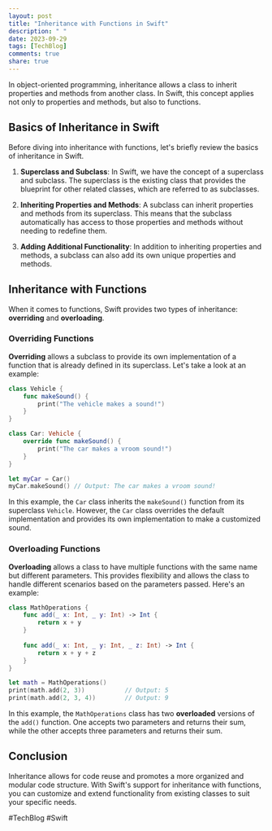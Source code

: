 ```yaml
---
layout: post
title: "Inheritance with Functions in Swift"
description: " "
date: 2023-09-29
tags: [TechBlog]
comments: true
share: true
---
```


In object-oriented programming, inheritance allows a class to inherit properties and methods from another class. In Swift, this concept applies not only to properties and methods, but also to functions.

## Basics of Inheritance in Swift

Before diving into inheritance with functions, let's briefly review the basics of inheritance in Swift.

1. **Superclass and Subclass**: In Swift, we have the concept of a superclass and subclass. The superclass is the existing class that provides the blueprint for other related classes, which are referred to as subclasses.

2. **Inheriting Properties and Methods**: A subclass can inherit properties and methods from its superclass. This means that the subclass automatically has access to those properties and methods without needing to redefine them.

3. **Adding Additional Functionality**: In addition to inheriting properties and methods, a subclass can also add its own unique properties and methods.

## Inheritance with Functions

When it comes to functions, Swift provides two types of inheritance: **overriding** and **overloading**.

### Overriding Functions

**Overriding** allows a subclass to provide its own implementation of a function that is already defined in its superclass. Let's take a look at an example:

```swift
class Vehicle {
    func makeSound() {
        print("The vehicle makes a sound!")
    }
}

class Car: Vehicle {
    override func makeSound() {
        print("The car makes a vroom sound!")
    }
}

let myCar = Car()
myCar.makeSound() // Output: The car makes a vroom sound!
```

In this example, the `Car` class inherits the `makeSound()` function from its superclass `Vehicle`. However, the `Car` class overrides the default implementation and provides its own implementation to make a customized sound.

### Overloading Functions

**Overloading** allows a class to have multiple functions with the same name but different parameters. This provides flexibility and allows the class to handle different scenarios based on the parameters passed. Here's an example:

```swift
class MathOperations {
    func add(_ x: Int, _ y: Int) -> Int {
        return x + y
    }
    
    func add(_ x: Int, _ y: Int, _ z: Int) -> Int {
        return x + y + z
    }
}

let math = MathOperations()
print(math.add(2, 3))           // Output: 5
print(math.add(2, 3, 4))        // Output: 9
```

In this example, the `MathOperations` class has two **overloaded** versions of the `add()` function. One accepts two parameters and returns their sum, while the other accepts three parameters and returns their sum.

## Conclusion

Inheritance allows for code reuse and promotes a more organized and modular code structure. With Swift's support for inheritance with functions, you can customize and extend functionality from existing classes to suit your specific needs.

#TechBlog #Swift